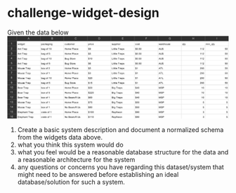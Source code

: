# challenge-widget-design

Given the data below
![](img/widgets_data.png)


1) Create a basic system description and document a normalized schema from the widgets data above.  
2) what you think this system would do 
3) what you feel would be a reasonable database structure for the data and a reasonable architecture for the system 
4) any questions or concerns you have regarding this dataset/system that might need to be answered before establishing an ideal database/solution for such a system.